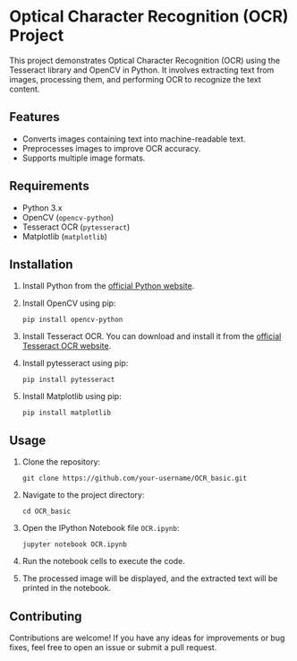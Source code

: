 # Optical Character Recognition (OCR) Project

This project demonstrates Optical Character Recognition (OCR) using the Tesseract library and OpenCV in Python. It involves extracting text from images, processing them, and performing OCR to recognize the text content.

## Features

- Converts images containing text into machine-readable text.
- Preprocesses images to improve OCR accuracy.
- Supports multiple image formats.

## Requirements

- Python 3.x
- OpenCV (`opencv-python`)
- Tesseract OCR (`pytesseract`)
- Matplotlib (`matplotlib`)

## Installation

1. Install Python from the [official Python website](https://www.python.org/downloads/).
2. Install OpenCV using pip:

    ```
    pip install opencv-python
    ```

3. Install Tesseract OCR. You can download and install it from the [official Tesseract OCR website](https://github.com/tesseract-ocr/tesseract).
4. Install pytesseract using pip:

    ```
    pip install pytesseract
    ```

5. Install Matplotlib using pip:

    ```
    pip install matplotlib
    ```

## Usage

1. Clone the repository:

    ```
    git clone https://github.com/your-username/OCR_basic.git
    ```

2. Navigate to the project directory:

    ```
    cd OCR_basic
    ```

3. Open the IPython Notebook file `OCR.ipynb`:

    ```
    jupyter notebook OCR.ipynb
    ```

4. Run the notebook cells to execute the code.

5. The processed image will be displayed, and the extracted text will be printed in the notebook.

## Contributing

Contributions are welcome! If you have any ideas for improvements or bug fixes, feel free to open an issue or submit a pull request.

